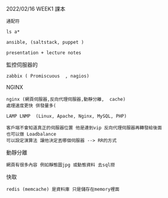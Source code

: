 2022/02/16 WEEK1 課本

```
通配符

ls a*

ansible, (saltstack, puppet )

presentation + lecture notes
```

監控伺服器的
```
zabbix ( Promiscuous  , nagios)
```


NGINX
```
nginx (網頁伺服器,反向代理伺服器,動靜分離,  cache)
處理速度更快 併發量多(
```

```
LAMP LNMP  (Linux, Apache, Nginx, MySQL, PHP)
```
```
客戶端不會知道真正的伺服器位置 他是連到vip 反向代理伺服器再轉發給後面
也可以做 Loadbalance
可以設定演算法 讓他決定丟哪個伺服器 --> RR的方式
```
動靜分離
```
網頁有很多內容 例如靜態圖jpg 或動態資料 去sql撈
```
快取
```
redis (memcache) 是資料庫 只是儲存在memory裡面
```
